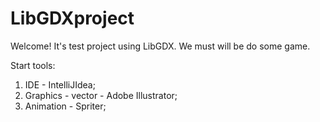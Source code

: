 # LibGDXproject
Welcome!
It's test project using LibGDX. We must will be do some game.

Start tools: 
1) IDE - IntelliJIdea;
2) Graphics - vector - Adobe Illustrator;
3) Animation - Spriter;
